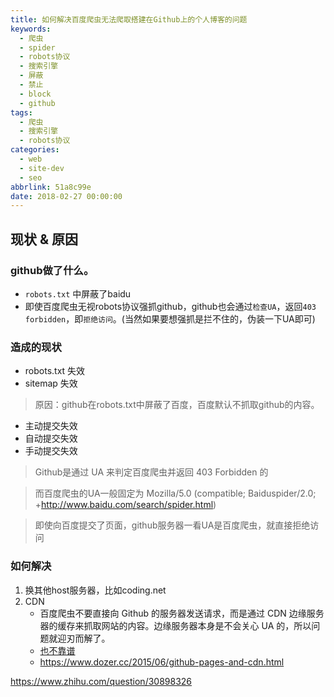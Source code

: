 ```yaml
---
title: 如何解决百度爬虫无法爬取搭建在Github上的个人博客的问题
keywords:
  - 爬虫
  - spider
  - robots协议
  - 搜索引擎
  - 屏蔽
  - 禁止
  - block
  - github
tags:
  - 爬虫
  - 搜索引擎
  - robots协议
categories:
  - web
  - site-dev
  - seo
abbrlink: 51a8c99e
date: 2018-02-27 00:00:00
---
```

## 现状 & 原因

### github做了什么。
- `robots.txt` 中屏蔽了baidu
- 即使百度爬虫无视robots协议强抓github，github也会通过`检查UA`，返回`403 forbidden`，即`拒绝访问`。(当然如果要想强抓是拦不住的，伪装一下UA即可)

### 造成的现状

- robots.txt 失效
- sitemap 失效

> 原因：github在robots.txt中屏蔽了百度，百度默认不抓取github的内容。

- 主动提交失效
- 自动提交失效
- 手动提交失效

> Github是通过 UA 来判定百度爬虫并返回 403 Forbidden 的

> 而百度爬虫的UA一般固定为 Mozilla/5.0 (compatible; Baiduspider/2.0; +http://www.baidu.com/search/spider.html)

> 即使向百度提交了页面，github服务器一看UA是百度爬虫，就直接拒绝访问

### 如何解决

1. 换其他host服务器，比如coding.net
1. CDN
    - 百度爬虫不要直接向 Github 的服务器发送请求，而是通过 CDN 边缘服务器的缓存来抓取网站的内容。边缘服务器本身是不会关心 UA 的，所以问题就迎刃而解了。
    - [也不靠谱](http://jerryzou.com/posts/feasibility-of-allowing-baiduSpider-for-Github-Pages/)
    - https://www.dozer.cc/2015/06/github-pages-and-cdn.html


https://www.zhihu.com/question/30898326
